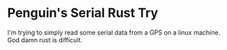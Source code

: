 # Penguin's Serial Rust Try

I'm trying to simply read some serial data from a GPS on a linux machine. God damn rust is difficult.
